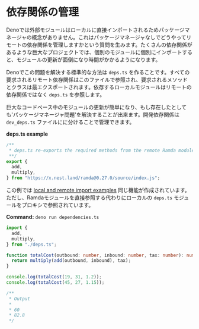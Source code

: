 <!-- # Managing Dependencies -->
# 依存関係の管理

<!--
In Deno there is no concept of a package manager as external modules are
imported directly into local modules. This raises the question of how to manage
remote dependencies without a package manager. In big projects with many
dependencies it will become cumbersome and time consuming to update modules if
they are all imported individually into individual modules.
-->
Denoでは外部モジュールはローカルに直接インポートされるためパッケージマネージャの概念がありません。これはパッケージマネージャなしでどうやってリモートの依存関係を管理しますかという質問を生みます。たくさんの依存関係があるような巨大なプロジェクトでは、個別のモジュールに個別にインポートすると、モジュールの更新が面倒になり時間がかかるようになります。

<!--
The standard practice for solving this problem in Deno is to create a `deps.ts`
file. All required remote dependencies are referenced in this file and the
required methods and classes are re-exported. The dependent local modules then
reference the `deps.ts` rather than the remote dependencies.
-->
Denoでこの問題を解決する標準的な方法は `deps.ts` を作ることです。すべての要求されるリモート依存関係はこのファイルで参照され、要求されるメソッドとクラスは最エクスポートされます。依存するローカルモジュールはリモートの依存関係ではなく `deps.ts` を参照します。

<!--
This enables easy updates to modules across a large codebase and solves the
'package manager problem', if it ever existed. Dev dependencies can also be
managed in a separate `dev_deps.ts` file.
-->
巨大なコードベース中のモジュールの更新が簡単になり、もし存在したとしても'パッケージマネージャ問題'を解決することが出来ます。開発依存関係は `dev_deps.ts` ファイルにに分けることで管理できます。

**deps.ts example**

```ts
/**
 * deps.ts re-exports the required methods from the remote Ramda module.
 **/
export {
  add,
  multiply,
} from "https://x.nest.land/ramda@0.27.0/source/index.js";
```

<!--
In this example the same functionality is created as is the case in the
[local and remote import examples](./import_export.md). But in this case instead
of the Ramda module being referenced directly it is referenced by proxy using a
local `deps.ts` module.
-->
この例では [local and remote import examples](./import_export.md) 同じ機能が作成されています。ただし、Ramdaモジュールを直接参照する代わりにローカルの `deps.ts` モジュールをプロキシで参照されています。

**Command:** `deno run dependencies.ts`

```ts
import {
  add,
  multiply,
} from "./deps.ts";

function totalCost(outbound: number, inbound: number, tax: number): number {
  return multiply(add(outbound, inbound), tax);
}

console.log(totalCost(19, 31, 1.2));
console.log(totalCost(45, 27, 1.15));

/**
 * Output
 *
 * 60
 * 82.8
 */
```

